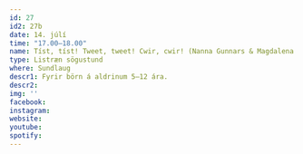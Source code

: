 ```yaml
---
id: 27
id2: 27b
date: 14. júlí
time: "17.00–18.00"
name: Tíst, tíst! Tweet, tweet! Cwir, cwir! (Nanna Gunnars & Magdalena Tworek)
type: Listræn sögustund
where: Sundlaug
descr1: Fyrir börn á aldrinum 5–12 ára.
descr2: 
img: ''
facebook: 
instagram:  
website:
youtube: 
spotify:
---
```

